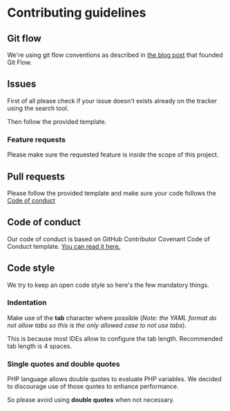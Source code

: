 # Contributing guidelines

## Git flow

We're using git flow conventions as described in
[the blog post](https://nvie.com/posts/a-successful-git-branching-model/) that founded Git Flow.

## Issues

First of all please check if your issue doesn't exists already on the tracker using the search tool.

Then follow the provided template.

### Feature requests

Please make sure the requested feature is inside the scope of this project.

## Pull requests

Please follow the provided template and make sure your code follows the [Code of conduct](#code-of-conduct)

## Code of conduct

Our code of conduct is based on GitHub Contributor Covenant Code of Conduct template.
 [You can read it here.](CODE_OF_CONDUCT.md)

## Code style

We try to keep an open code style so here's the few mandatory things.

### Indentation

Make use of the **tab** character where possible (*Note: the YAML format do not allow tabs so this is the only allowed
 case to not use tabs*).

This is because most IDEs allow to configure the tab length. Recommended tab length is 4 spaces.

### Single quotes and double quotes

PHP language allows double quotes to evaluate PHP variables. We decided to discourage use of those quotes to enhance
 performance.

So please avoid using **double quotes** when not necessary. 